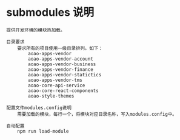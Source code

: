 # submodules 说明

    提供开发环境的模块热加载。

    目录要求
        要求所有的项目使用一级目录排列。如下：
            aoao-apps-vendor
            aoao-apps-vendor-account
            aoao-apps-vendor-business
            aoao-apps-vendor-finance
            aoao-apps-vendor-statictics
            aoao-apps-vendor-tms
            aoao-core-api-service
            aoao-core-react-components
            aoao-style-themes

    配置文件modules.config说明
        需要加载的模块，每行一个，将模块对应目录名称，写入modules.config中。

    自动配置
        npm run load-module
